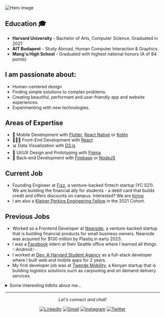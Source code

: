 
<img src="https://user-images.githubusercontent.com/25585576/87606357-73367700-c703-11ea-8221-cf2972c923cb.png" alt="Hero image">

## Education 🎓
- **Harvard University** - Bachelor of Arts, Computer Science. Graduated in 2021
- **AIT Budapest** - Study Abroad, Human Computer Interaction & Graphics.
- **Mang'u High School** - Graduated with highest national honors (A of 84 points)


## I am passionate about:
 - Human-centered design
 - Finding simple solutions to complex problems.
 - Creating beautiful, performant and user-friendly app and website experiences.
 - Experimenting with new technologies.
 

## Areas of Expertise
- 📱 Mobile Development with [Flutter](https://flutter.dev/), [React Native](https://reactnative.dev/) or  [Kotlin](https://kotlinlang.org/)
- 👩🏻‍💻 Front-End Development with [React](https://reactjs.org/)
- 📊 Data Visualization with [D3.js](https://d3js.org/)
- 🌹 UI/UX Design and Prototyping with [Figma](https://www.figma.com/)
- 💾 Back-end Development with [Firebase](https://firebase.google.com/) or [NodeJS](https://nodejs.org/en/)

## Current Job
- Founding Engineer at [Fizz](https://www.joinfizz.com/), a venture-backed fintech startup (YC S21). We are building the financial ally for students - a debit card that builds credit and offers discounts on campus. Interested? We are [hiring](https://fizz.crew.work/jobs) 
- I am also a [Kleiner Perkins Engineering Fellow](https://fellows.kleinerperkins.com/) in the 2021 Cohort.


## Previous Jobs
- Worked as a Frontend Developer at [Nearside](https://www.nearside.com/), a venture-backed startup that is building financial products for small business owners. Nearside was acquired for $130 million by Plastiq in early 2023.
- I was a [Facebook](https://meta.com/) intern at their Seattle office where I learned all things ✨Android✨.
- I worked at [Dev: A Harvard Student Agency](https://www.hsa.dev/) as a full-stack developer where I built web and mobile apps for 2 years.
- My first developer job was at [Twende Mobility](https://www.twende.app/), a Kenyan startup that is building logistics solutions such as carpooling and on demand delivery services. 

<details>
  <summary>Some interesting tidbits about me...</summary>
  <br>
  <p><i>Here we go.... 🎶</i><p>
  
  - I love aeroplanes✈️ and anything to do with Aviation. In another life I would totally be a pilot. 
  - I love video games 🎮. Current favorites: Legend of Zelda (Tears of the Kingdom), Elden Ring, Super Mario Odyssey and Red Dead Redemption 2.
  - Favorite Movies: The ShawShank Redemption, The wolf of Wall Street, The Dark Knight and Iron Man.
  - Favorite Series: Avatar - The Last Air Bender, The Big Bang Theory and Game of Thrones (Before season 8).
  - Favorite sports: Rugby and Football (Soccer). I don't have favorite teams, but usually I'm rooting for the underdog. 
</details>

<hr>
<p align="center">
  <i>Let's connect and chat!</i>
  

  <p align="center">
    <a href="https://www.linkedin.com/in/chris-munene-kinyua/"><img src="https://img.shields.io/badge/LinkedIn-%230077B5.svg?&style=flat-square&logo=linkedin&logoColor=white"        alt="LinkedIn"></a>
    <a href="mailto:munenechristoph@gmail.com"><img src="https://img.shields.io/badge/Gmail-orange.svg?&style=flat-square&logo=gmail&logoColor=white" alt="Gmail"></a>
    <a href="https://www.instagram.com/the_chris_munene/"><img src="https://img.shields.io/badge/Instagram-%23E4405F.svg?&style=flat-square&logo=instagram&logoColor=white"             alt="Instagram"></a>
    <a href="https://twitter.com/the_chrismunene"><img src="https://img.shields.io/badge/Twitter-%231877F2.svg?&style=flat-square&logo=twitter&logoColor=white" alt="Twitter">       </a>
  </p>
</p>
